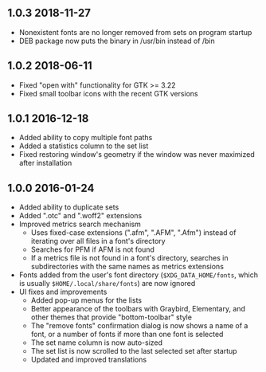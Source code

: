 ## 1.0.3 2018-11-27

* Nonexistent fonts are no longer removed from sets on program
  startup
* DEB package now puts the binary in /usr/bin instead of /bin


## 1.0.2 2018-06-11

* Fixed "open with" functionality for GTK >= 3.22
* Fixed small toolbar icons with the recent GTK versions


## 1.0.1 2016-12-18

* Added ability to copy multiple font paths
* Added a statistics column to the set list
* Fixed restoring window's geometry if the window was never maximized
  after installation


## 1.0.0 2016-01-24

* Added ability to duplicate sets
* Added ".otc" and ".woff2" extensions
* Improved metrics search mechanism
    * Uses fixed-case extensions (".afm", ".AFM", ".Afm") instead of
      iterating over all files in a font's directory
    * Searches for PFM if AFM is not found
    * If a metrics file is not found in a font's directory, searches in
      subdirectories with the same names as metrics extensions
* Fonts added from the user's font directory (`$XDG_DATA_HOME/fonts`,
  which is usually `$HOME/.local/share/fonts`) are now ignored
* UI fixes and improvements
    * Added pop-up menus for the lists
    * Better appearance of the toolbars with Graybird, Elementary, and
      other themes that provide "bottom-toolbar" style
    * The "remove fonts" confirmation dialog is now shows a name of a
      font, or a number of fonts if more than one font is selected
    * The set name column is now auto-sized
    * The set list is now scrolled to the last selected set after
      startup
    * Updated and improved translations
